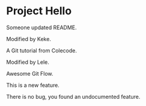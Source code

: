 # Project Hello

Someone updated README.

Modified by Keke.

A Git tutorial from Colecode.

Modified by Lele.

Awesome Git Flow.

This is a new feature.

There is no bug, you found an undocumented feature.

